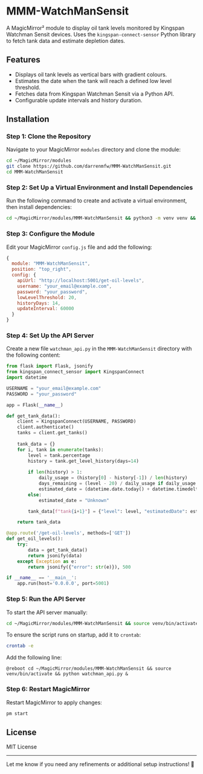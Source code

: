 # MMM-WatchManSensit

A MagicMirror² module to display oil tank levels monitored by Kingspan Watchman Sensit devices. Uses the `kingspan-connect-sensor` Python library to fetch tank data and estimate depletion dates.

## Features
- Displays oil tank levels as vertical bars with gradient colours.
- Estimates the date when the tank will reach a defined low level threshold.
- Fetches data from Kingspan Watchman Sensit via a Python API.
- Configurable update intervals and history duration.

## Installation

### Step 1: Clone the Repository
Navigate to your MagicMirror `modules` directory and clone the module:
```sh
cd ~/MagicMirror/modules
git clone https://github.com/darrenmfw/MMM-WatchManSensit.git
cd MMM-WatchManSensit
```

### Step 2: Set Up a Virtual Environment and Install Dependencies
Run the following command to create and activate a virtual environment, then install dependencies:
```sh
cd ~/MagicMirror/modules/MMM-WatchManSensit && python3 -m venv venv && source venv/bin/activate && pip install kingspan-connect-sensor flask
```

### Step 3: Configure the Module
Edit your MagicMirror `config.js` file and add the following:
```js
{
  module: "MMM-WatchManSensit",
  position: "top_right",
  config: {
    apiUrl: "http://localhost:5001/get-oil-levels",
    username: "your_email@example.com",
    password: "your_password",
    lowLevelThreshold: 20,
    historyDays: 14,
    updateInterval: 60000
  }
}
```

### Step 4: Set Up the API Server
Create a new file `watchman_api.py` in the `MMM-WatchManSensit` directory with the following content:
```python
from flask import Flask, jsonify
from kingspan_connect_sensor import KingspanConnect
import datetime

USERNAME = "your_email@example.com"
PASSWORD = "your_password"

app = Flask(__name__)

def get_tank_data():
    client = KingspanConnect(USERNAME, PASSWORD)
    client.authenticate()
    tanks = client.get_tanks()
    
    tank_data = {}
    for i, tank in enumerate(tanks):
        level = tank.percentage
        history = tank.get_level_history(days=14)
        
        if len(history) > 1:
            daily_usage = (history[0] - history[-1]) / len(history)
            days_remaining = (level - 20) / daily_usage if daily_usage > 0 else float('inf')
            estimated_date = (datetime.date.today() + datetime.timedelta(days=days_remaining)).strftime('%Y-%m-%d')
        else:
            estimated_date = "Unknown"

        tank_data[f"tank{i+1}"] = {"level": level, "estimatedDate": estimated_date}

    return tank_data

@app.route('/get-oil-levels', methods=['GET'])
def get_oil_levels():
    try:
        data = get_tank_data()
        return jsonify(data)
    except Exception as e:
        return jsonify({"error": str(e)}), 500

if __name__ == '__main__':
    app.run(host='0.0.0.0', port=5001)
```

### Step 5: Run the API Server
To start the API server manually:
```sh
cd ~/MagicMirror/modules/MMM-WatchManSensit && source venv/bin/activate && python watchman_api.py
```
To ensure the script runs on startup, add it to `crontab`:
```sh
crontab -e
```
Add the following line:
```
@reboot cd ~/MagicMirror/modules/MMM-WatchManSensit && source venv/bin/activate && python watchman_api.py &
```

### Step 6: Restart MagicMirror
Restart MagicMirror to apply changes:
```sh
pm start
```

## License
MIT License

---
Let me know if you need any refinements or additional setup instructions! 🚀

